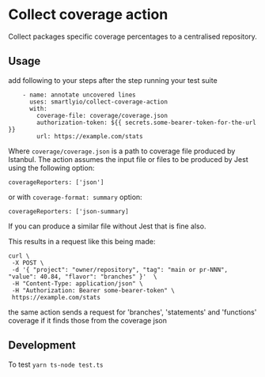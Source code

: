 # Collect coverage action

Collect packages specific coverage percentages to a centralised repository.

## Usage

add following to your steps after the step running your test suite

```
    - name: annotate uncovered lines
      uses: smartlyio/collect-coverage-action
      with:
        coverage-file: coverage/coverage.json
        authorization-token: ${{ secrets.some-bearer-token-for-the-url }}
        url: https://example.com/stats
```

Where `coverage/coverage.json` is a path to coverage file produced by Istanbul. The action assumes the input file or files to be produced by Jest using the following option:

```
coverageReporters: ['json']
```

or with `coverage-format: summary` option:

```
coverageReporters: ['json-summary]
```
If you can produce a similar file without Jest that is fine also.


This results in a request like this being made:

```
curl \
 -X POST \
 -d '{ "project": "owner/repository", "tag": "main or pr-NNN", "value": 40.84, "flavor": "branches" }'  \
 -H "Content-Type: application/json" \
 -H "Authorization: Bearer some-bearer-token" \
 https://example.com/stats
```

the same action sends a request for 'branches', 'statements' and 'functions' coverage if it finds those from the
coverage json

## Development

To test `yarn ts-node test.ts`
